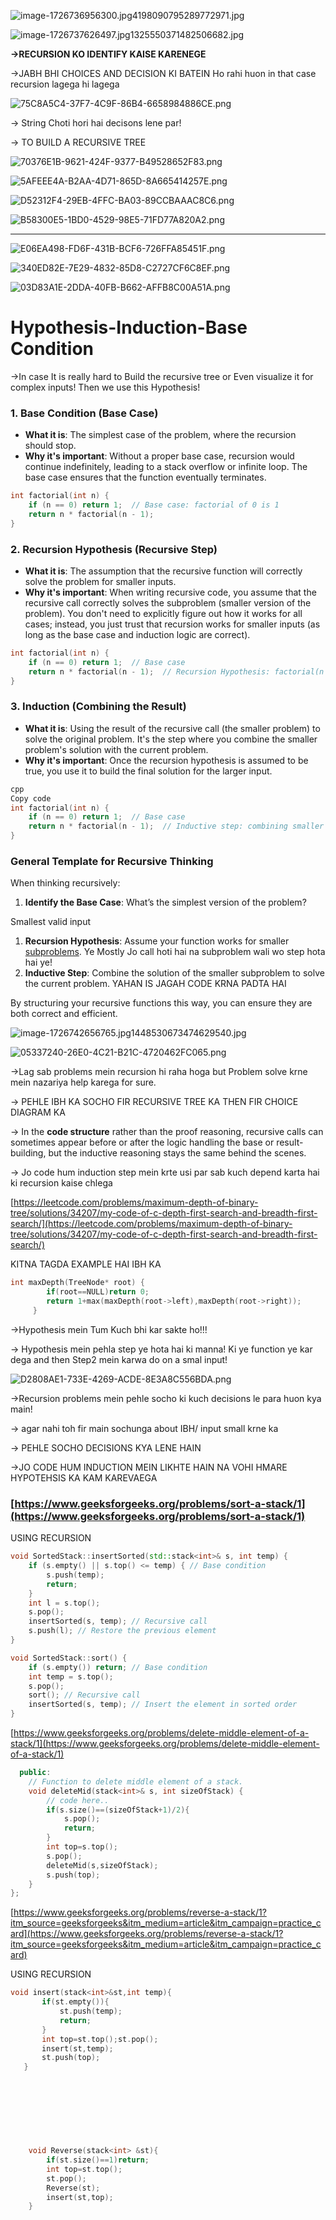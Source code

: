![image-1726736956300.jpg4198090795289772971.jpg](../../../../../../Images/image-1726736956300.jpg4198090795289772971.jpg)

![image-1726737626497.jpg1325550371482506682.jpg](../../../../../../Images/image-1726737626497.jpg1325550371482506682.jpg)

**→RECURSION KO IDENTIFY KAISE KARENEGE**

→JABH BHI CHOICES AND DECISION KI BATEIN Ho rahi huon in that case recursion lagega hi lagega

![75C8A5C4-37F7-4C9F-86B4-6658984886CE.png](../../../../../../Images/75C8A5C4-37F7-4C9F-86B4-6658984886CE.png)

→ String Choti hori hai decisons lene par!

→ TO BUILD A RECURSIVE TREE

![70376E1B-9621-424F-9377-B49528652F83.png](../../../../../../Images/70376E1B-9621-424F-9377-B49528652F83.png)

![5AFEEE4A-B2AA-4D71-865D-8A665414257E.png](../../../../../../Images/5AFEEE4A-B2AA-4D71-865D-8A665414257E.png)

  

![D52312F4-29EB-4FFC-BA03-89CCBAAAC8C6.png](../../../../../../Images/D52312F4-29EB-4FFC-BA03-89CCBAAAC8C6.png)

![B58300E5-1BD0-4529-98E5-71FD77A820A2.png](../../../../../../Images/B58300E5-1BD0-4529-98E5-71FD77A820A2.png)

---

![E06EA498-FD6F-431B-BCF6-726FFA85451F.png](../../../../../../Images/E06EA498-FD6F-431B-BCF6-726FFA85451F.png)

![340ED82E-7E29-4832-85D8-C2727CF6C8EF.png](../../../../../../Images/340ED82E-7E29-4832-85D8-C2727CF6C8EF.png)

![03D83A1E-2DDA-40FB-B662-AFFB8C00A51A.png](../../../../../../Images/03D83A1E-2DDA-40FB-B662-AFFB8C00A51A.png)

# **Hypothesis-Induction-Base Condition**

→In case It is really hard to Build the recursive tree or Even visualize it for complex inputs! Then we use this Hypothesis!

### 1. **Base Condition (Base Case)**

- **What it is**: The simplest case of the problem, where the recursion should stop.
- **Why it's important**: Without a proper base case, recursion would continue indefinitely, leading to a stack overflow or infinite loop. The base case ensures that the function eventually terminates.

```C++
int factorial(int n) {
    if (n == 0) return 1;  // Base case: factorial of 0 is 1
    return n * factorial(n - 1);
}
```

### 2. **Recursion Hypothesis (Recursive Step)**

- **What it is**: The assumption that the recursive function will correctly solve the problem for smaller inputs.
- **Why it's important**: When writing recursive code, you assume that the recursive call correctly solves the subproblem (smaller version of the problem). You don't need to explicitly figure out how it works for all cases; instead, you just trust that recursion works for smaller inputs (as long as the base case and induction logic are correct).

```C++
int factorial(int n) {
    if (n == 0) return 1;  // Base case
    return n * factorial(n - 1);  // Recursion Hypothesis: factorial(n - 1) works
}
```

### 3. **Induction (Combining the Result)**

- **What it is**: Using the result of the recursive call (the smaller problem) to solve the original problem. It's the step where you combine the smaller problem's solution with the current problem.
- **Why it's important**: Once the recursion hypothesis is assumed to be true, you use it to build the final solution for the larger input.

```C++
cpp
Copy code
int factorial(int n) {
    if (n == 0) return 1;  // Base case
    return n * factorial(n - 1);  // Inductive step: combining smaller result with n
}
```

### General Template for Recursive Thinking

When thinking recursively:

1. **Identify the Base Case**: What’s the simplest version of the problem?

Smallest valid input

1. **Recursion Hypothesis**: Assume your function works for smaller [subproblems](http://subproblems.YE). Ye Mostly Jo call hoti hai na subproblem wali wo step hota hai ye!
2. **Inductive Step**: Combine the solution of the smaller subproblem to solve the current problem. YAHAN IS JAGAH CODE KRNA PADTA HAI

By structuring your recursive functions this way, you can ensure they are both correct and efficient.

![image-1726742656765.jpg1448530673474629540.jpg](../../../../../../Images/image-1726742656765.jpg1448530673474629540.jpg)

![05337240-26E0-4C21-B21C-4720462FC065.png](../../../../../../Images/05337240-26E0-4C21-B21C-4720462FC065.png)

→Lag sab problems mein recursion hi raha hoga but Problem solve krne mein nazariya help karega for sure.

→ PEHLE IBH KA SOCHO FIR RECURSIVE TREE KA THEN FIR CHOICE DIAGRAM KA

→ In the **code structure** rather than the proof reasoning, recursive calls can sometimes appear before or after the logic handling the base or result-building, but the inductive reasoning stays the same behind the scenes.  
  
→ Jo code hum induction step mein krte usi par sab kuch depend karta hai ki recursion kaise chlega  

[https://leetcode.com/problems/maximum-depth-of-binary-tree/solutions/34207/my-code-of-c-depth-first-search-and-breadth-first-search/](https://leetcode.com/problems/maximum-depth-of-binary-tree/solutions/34207/my-code-of-c-depth-first-search-and-breadth-first-search/)

KITNA TAGDA EXAMPLE HAI IBH KA

```C++
int maxDepth(TreeNode* root) {
        if(root==NULL)return 0;
        return 1+max(maxDepth(root->left),maxDepth(root->right));
     }
```

→Hypothesis mein Tum Kuch bhi kar sakte ho!!!

→ Hypothesis mein pehla step ye hota hai ki manna! Ki ye function ye kar dega and then Step2 mein karwa do on a smal input!

![D2808AE1-733E-4269-ACDE-8E3A8C556BDA.png](../../../../../../Images/D2808AE1-733E-4269-ACDE-8E3A8C556BDA.png)

→Recursion problems mein pehle socho ki kuch decisions le para huon kya main!

→ agar nahi toh fir main sochunga about IBH/ input small krne ka

→ PEHLE SOCHO DECISIONS KYA LENE HAIN

→JO CODE HUM INDUCTION MEIN LIKHTE HAIN NA VOHI HMARE HYPOTEHSIS KA KAM KAREVAEGA

  

### **[https://www.geeksforgeeks.org/problems/sort-a-stack/1](https://www.geeksforgeeks.org/problems/sort-a-stack/1)**

USING RECURSION

```C++
void SortedStack::insertSorted(std::stack<int>& s, int temp) {
    if (s.empty() || s.top() <= temp) { // Base condition
        s.push(temp);
        return;
    }
    int l = s.top();
    s.pop();
    insertSorted(s, temp); // Recursive call
    s.push(l); // Restore the previous element
}

void SortedStack::sort() {
    if (s.empty()) return; // Base condition
    int temp = s.top();
    s.pop();
    sort(); // Recursive call
    insertSorted(s, temp); // Insert the element in sorted order
}
```

  

[https://www.geeksforgeeks.org/problems/delete-middle-element-of-a-stack/1](https://www.geeksforgeeks.org/problems/delete-middle-element-of-a-stack/1)

```C++
  public:
    // Function to delete middle element of a stack.
    void deleteMid(stack<int>& s, int sizeOfStack) {
        // code here..
        if(s.size()==(sizeOfStack+1)/2){
            s.pop();
            return;
        }
        int top=s.top();
        s.pop();
        deleteMid(s,sizeOfStack);
        s.push(top);
    }
};
```

  

[https://www.geeksforgeeks.org/problems/reverse-a-stack/1?itm_source=geeksforgeeks&itm_medium=article&itm_campaign=practice_card](https://www.geeksforgeeks.org/problems/reverse-a-stack/1?itm_source=geeksforgeeks&itm_medium=article&itm_campaign=practice_card)

USING RECURSION

```C++
void insert(stack<int>&st,int temp){
       if(st.empty()){
           st.push(temp);
           return;
       }
       int top=st.top();st.pop();
       insert(st,temp);
       st.push(top);
   } 
    
    
    
    
    
    
    
    
    void Reverse(stack<int> &st){
        if(st.size()==1)return;
        int top=st.top();
        st.pop();
        Reverse(st);
        insert(st,top);
    }
```